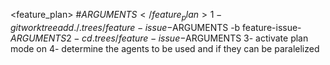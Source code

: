<feature_plan>
#$ARGUMENTS
</feature_plan>
1- git worktree add ./.trees/feature-issue-$ARGUMENTS -b feature-issue-$ARGUMENTS
2- cd .trees/feature-issue-$ARGUMENTS
3- activate plan mode on
4- determine the agents to be used and if they can be paralelized